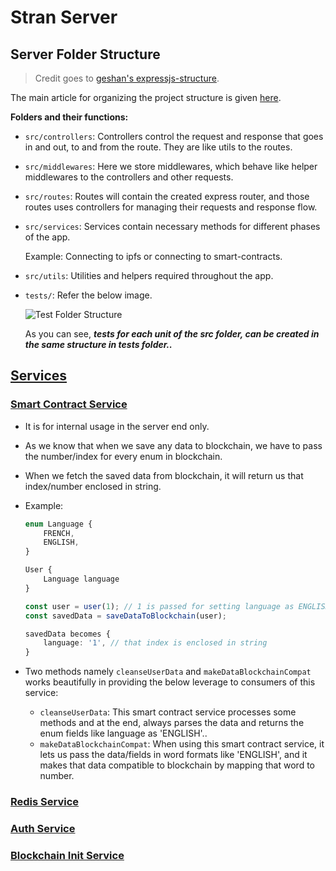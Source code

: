 # Stran Server 

## Server Folder Structure

> Credit goes to [geshan's expressjs-structure](https://github.com/geshan/expressjs-structure).

The main article for organizing the project structure is given [here](https://blog.logrocket.com/organizing-express-js-project-structure-better-productivity/).

**Folders and their functions:**
* `src/controllers`: Controllers control the request and response that goes in and out, to and from the route. They are like utils to the routes.

* `src/middlewares`: Here we store middlewares, which behave like helper middlewares to the controllers and other requests.

* `src/routes`: Routes will contain the created express router, and those routes uses controllers for managing their requests and response flow.

* `src/services`: Services contain necessary methods for different phases of the app.

    Example: Connecting to ipfs or connecting to smart-contracts.

* `src/utils`: Utilities and helpers required throughout the app.

* `tests/`: Refer the below image.

    ![Test Folder Structure](https://blog.logrocket.com/wp-content/uploads/2022/01/Express-test-folder-structure.png)

    As you can see, ***tests for each unit of the src folder, can be created in the same structure in tests folder..***

## [Services]('./src/services')

### [Smart Contract Service]('./src/services/smart-contract.service.js')

- It is for internal usage in the server end only.
- As we know that when we save any data to blockchain, we have to pass the number/index for every enum in blockchain.
- When we fetch the saved data from blockchain, it will return us that index/number enclosed in string.
- Example:
    ```ts
    enum Language {
        FRENCH,
        ENGLISH,
    }

    User {
        Language language
    }

    const user = user(1); // 1 is passed for setting language as ENGLISH
    const savedData = saveDataToBlockchain(user);

    savedData becomes {
        language: '1', // that index is enclosed in string
    }
    ```

- Two methods namely `cleanseUserData` and `makeDataBlockchainCompat` works beautifully in providing the below leverage to consumers of this service:
    - `cleanseUserData`: This smart contract service processes some methods and at the end, always parses the data and returns the enum fields like language as 'ENGLISH'..
    - `makeDataBlockchainCompat`: When using this smart contract service, it lets us pass the data/fields in word formats like 'ENGLISH', and it makes that data compatible to blockchain by mapping that word to number.

### [Redis Service]('./src/services/redis.service.js')

### [Auth Service]('./src/services/auth.service.js')

### [Blockchain Init Service]('./src/services/blockchain-init.service.js')

